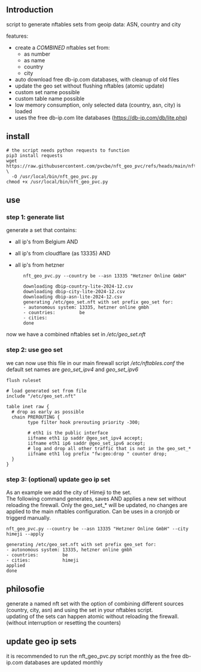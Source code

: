 ## Introduction
script to generate nftables sets from geoip data: ASN, country and city

features:
* create a *COMBINED* nftables set from:
  * as number
  * as name
  * country
  * city
* auto download free db-ip.com databases, with cleanup of old files
* update the geo set without flushing nftables (atomic update)
* custom set name possible
* custom table name possible
* low memory consumption, only selected data (country, asn, city) is loaded
* uses the free db-ip.com lite databases (https://db-ip.com/db/lite.php)


## install

    # the script needs python requests to function
    pip3 install requests
    wget https://raw.githubusercontent.com/pvcbe/nft_geo_pvc/refs/heads/main/nft_geo_pvc.py \
      -O /usr/local/bin/nft_geo_pvc.py
    chmod +x /usr/local/bin/nft_geo_pvc.py 
    

## use 

### step 1: generate list
generate a set that contains:
* all ip's from Belgium AND 
* all ip's from cloudflare (as 13335) AND
* all ip's from hetzner

         nft_geo_pvc.py --country be --asn 13335 "Hetzner Online GmbH"
    
         downloading dbip-country-lite-2024-12.csv
         downloading dbip-city-lite-2024-12.csv
         downloading dbip-asn-lite-2024-12.csv
         generating /etc/geo_set.nft with set prefix geo_set for:
         - autonomous system: 13335, hetzner online gmbh
         - countries:         be
         - cities:
         done

now we have a combined nftables set in */etc/geo_set.nft* 

### step 2: use geo set
we can now use this file in our main firewall script */etc/nftables.conf*
the default set names are *geo_set_ipv4* and *geo_set_ipv6*

    flush ruleset

    # load generated set from file
    include "/etc/geo_set.nft"

    table inet raw {
      # drop as early as possible
      chain PREROUTING {
            type filter hook prerouting priority -300;
    
            # eth1 is the public interface
            iifname eth1 ip saddr @geo_set_ipv4 accept;
            iifname eth1 ip6 saddr @geo_set_ipv6 accept;
            # log and drop all other traffic that is not in the geo_set_*
            iifname eth1 log prefix "fw:geo:drop " counter drop;
      }
    }
   

### step 3: (optional) update geo ip set
As an example we add the city of Himeji to the set.  
The following command generates, saves AND applies a new set without reloading the firewall.
Only the geo_set_* will be updated, no changes are applied to the main nftables configuration.
Can be uses in a cronjob or triggerd manually.

    nft_geo_pvc.py --country be --asn 13335 "Hetzner Online GmbH" --city himeji --apply

    generating /etc/geo_set.nft with set prefix geo_set for:
    - autonomous system: 13335, hetzner online gmbh
    - countries:         be
    - cities:            himeji
    applied
    done

## philosofie
generate a named nft set with the option of combining different sources (country, city, asn) 
and using the set in your nftables script.  
updating of the sets can happen atomic  without reloading the firewall. (without interruption or resetting the counters)



## update geo ip sets
it is recommended to run the nft_geo_pvc.py script monthly as the free db-ip.com databases are updated monthly

